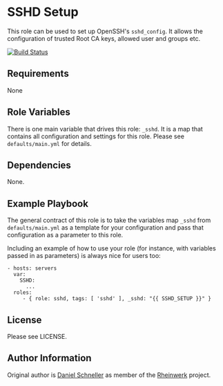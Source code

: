 SSHD Setup
=========

This role can be used to set up OpenSSH's `sshd_config`.
It allows the configuration of trusted Root CA keys, allowed user and
groups etc.

[![Build Status](https://travis-ci.org/Rheinwerk/ansible-role-sshd.svg?branch=master)](https://travis-ci.org/Rheinwerk/ansible-role-sshd)

Requirements
------------
None

Role Variables
--------------

There is one main variable that drives this role: `_sshd`. It is a map that contains all configuration and settings for this role.
Please see `defaults/main.yml` for details.

Dependencies
------------

None.


Example Playbook
----------------

The general contract of this role is to take the variables map `_sshd` from `defaults/main.yml` as a template for your configuration and pass that configuration as a parameter to this role.

Including an example of how to use your role (for instance, with variables passed in as parameters) is always nice for users too:

    - hosts: servers
      var:
        SSHD:
          ...
      roles:
         - { role: sshd, tags: [ 'sshd' ], _sshd: "{{ SSHD_SETUP }}" }

License
-------

Please see LICENSE.

Author Information
------------------

Original author is [Daniel Schneller](https://github.com/dschneller) as member of the [Rheinwerk](https://github.com/Rheinwerk) project.

